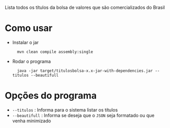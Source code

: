 Lista todos os títulos da bolsa de valores que são comercializados do Brasil

# Como usar

* Instalar o jar 

		mvn clean compile assembly:single

* Rodar o programa 

		java -jar target/titulosbolsa-x.x-jar-with-dependencies.jar --titulos --beautifull
	

# Opções do programa

* `--titulos` : Informa para o sistema listar os títulos 
* `--beautifull` : Informa se deseja que o `JSON` seja formatado ou que venha minimizado



